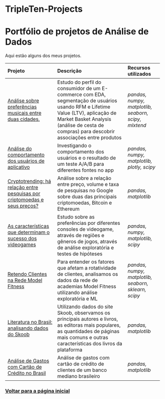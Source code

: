 # TripleTen-Projects

# Portfólio de projetos de Análise de Dados

Aqui estão alguns dos meus projetos.

| Projeto               | Descrição                                                                                   | Recursos utilizados            |
|:--------------------- |:------------------------------------------------------------------------------------------- |:------------------------------ |
|[Análise sobre preferências musicais entre duas cidades.](https://github.com/daneilcempus/TripleTen-Projects/blob/main/Projeto%201%20-%20Musica%20da%20Cidade%20Grande/project_music.ipynb)|Estudo do perfil do consumidor de um E-commerce com EDA, segmentação de usuários usando RFM e Lifetime Value (LTV), aplicação de Market Basket Analysis (análise de cesta de compras) para descobrir associações entre produtos|*pandas, numpy, matplotlib, seaborn, scipy, mlxtend*|
|[Análise do comportamento dos usuários de aplicativo](https://github.com/diego-analytics/projetos_dados/blob/main/arquivos_projetos/Projeto_users_behavioral_analysis_2.ipynb "Análise do comportamento dos usuários de aplicativo")|Investigando o comportamento dos usuários e o resultado de um teste A/A/B para diferentes fontes no app|*pandas, numpy, matplotlib, plotly, scipy*|
|[Cryptotrending: há relação entre pesquisas por criptomoedas e seus preços?](https://github.com/diego-analytics/projetos_dados/blob/main/arquivos_projetos/cyrptocurrency_trends.ipynb "Cryptotrending: há relação entre pesquisas por criptomoedas e seus preços?")|Análise sobre a relação entre preço, volume e taxa de pesquisas no Google sobre duas das principais criptomoedas, Bitcoin e Ethereum|*pandas, matplotlib*|
|[As características que determinam o sucesso dos videogames](https://github.com/diego-analytics/projetos_dados/blob/main/arquivos_projetos/Projeto_console_analysis.ipynb "As características que determinam o sucesso dos videogames")|Estudo sobre as preferências por diferentes consoles de videogame, através de regiões e gêneros de jogos, através de análise exploratória e testes de hipóteses|*pandas, numpy, matplotlib, scipy*|
|[Retendo Clientes na Rede Model Fitness](https://github.com/diego-analytics/projetos_dados/blob/main/arquivos_projetos/Projeto_model_fitness.ipynb "Retendo Clientes na Rede Model Fitness")|Para entender os fatores que afetam a rotatividade de clientes, analisamos os dados da rede de academias Model Fitness utilizando análise exploratória e ML|*pandas, numpy, matplotlib, seaborn, sklearn, scipy*|
|[Literatura no Brasil: analisando dados do Skoob](https://github.com/diego-analytics/projetos_dados/blob/main/arquivos_projetos/skoob_analise.ipynb "Literatura no Brasil: analisando dados do Skoob")|Utilizando dados do site Skoob, observamos os principais autores e livros, as editoras mais populares, as quantidades de páginas mais comuns e outras características dos livros da plataforma|*pandas, matplotlib*|
|[Análise de Gastos com Cartão de Crédito no Brasil](https://github.com/diego-analytics/projetos_dados/blob/main/arquivos_projetos/Brazilian%20credit%20card%20spending%20analysis.ipynb "Análise de Gastos com Cartão de Crédito no Brasil")|Análise de gastos com cartão de crédito de clientes de um banco mediano brasileiro|*pandas, matplotlib*|

### [Voltar para a página inicial](https://github.com/diego-analytics)
